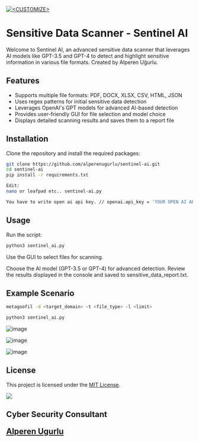 <a href="https://github.com/<USERNAME>/<REPONAME>">
  <img align="center" src="https://github-readme-stats.vercel.app/api?username=alperenugurlu&show_icons=true&line_height=27&count_private=true&title_color=ffffff&text_color=c9cacc&icon_color=2bbc8a&bg_color=1d1f21" alt="<CUSTOMIZE>" />
</a>

# Sensitive Data Scanner - Sentinel AI

Welcome to Sentinel AI, an advanced sensitive data scanner that leverages AI models like GPT-3.5 and GPT-4 to detect and highlight sensitive information in various file formats. Created by Alperen Uğurlu.

## Features

- Supports multiple file formats: PDF, DOCX, XLSX, CSV, HTML, JSON
- Uses regex patterns for initial sensitive data detection
- Leverages OpenAI's GPT models for advanced AI-based detection
- Provides user-friendly GUI for file selection and model choice
- Displays detailed scanning results and saves them to a report file

## Installation

Clone the repository and install the required packages:

```sh
git clone https://github.com/alperenugurlu/sentinel-ai.git
cd sentinel-ai
pip install -r requirements.txt
```

```sh
Edit:
nano or leafpad etc.. sentinel-ai.py 

You have to write open ai api key. // openai.api_key = 'YOUR OPEN AI API KEY'
```

## Usage

Run the script:

```sh
python3 sentinel_ai.py
```
Use the GUI to select files for scanning.

Choose the AI model (GPT-3.5 or GPT-4) for advanced detection.
Review the results displayed in the console and saved to sensitive_data_report.txt.

## Example Scenario

```sh
metagoofil -d <target_domain> -t <file_type> -l <limit> 

python3 sentinel_ai.py
```


![image](https://github.com/user-attachments/assets/c3b2e21f-ca76-429c-85ee-8105c7016403)

![image](https://github.com/user-attachments/assets/2cf05159-ac37-44b1-af9d-50285213c5a9)

![image](https://github.com/user-attachments/assets/e4e1afef-6a46-4030-871b-9cf8fdf59c5e)


## License

This project is licensed under the [MIT License](LICENSE). 

<a href="https://github.com/<USERNAME>/<USERNAME>">
  <img align="center" src="https://github-readme-stats.vercel.app/api/top-langs/?username=alperenugurlu&hide=java,html,tex&title_color=ffffff&text_color=c9cacc&icon_color=2bbc8a&bg_color=1d1f21&langs_count=3" />
</a>


## Cyber Security Consultant <p><a href="https://www.linkedin.com/in/alperen-ugurlu-7b57b7178/">Alperen Ugurlu</a></p>

<picture>
<source
  srcset="https://github-readme-stats.vercel.app/api?username=alperenugurlu&show_icons=true&theme=dark"
  media="(prefers-color-scheme: dark)"
/>

<source
  srcset="https://github-readme-stats.vercel.app/api?username=alperenugurlu&show_icons=true"
  media="(prefers-color-scheme: light), (prefers-color-scheme: no-preference)"
/>









